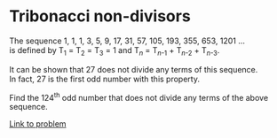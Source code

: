 # Tribonacci non-divisors

<p>
The sequence 1, 1, 1, 3, 5, 9, 17, 31, 57, 105, 193, 355, 653, 1201 ...<br />
is defined by T<sub>1</sub> = T<sub>2</sub> = T<sub>3</sub> = 1 and T<sub><var>n</var></sub> = T<sub><var>n</var>-1</sub> + T<sub><var>n</var>-2</sub> + T<sub><var>n</var>-3</sub>.
</p>
<p>
It can be shown that 27 does not divide any terms of this sequence.<br />In fact, 27 is the first odd number with this property.</p>
<p>
Find the 124<sup>th</sup> odd number that does not divide any terms of the above sequence.</p>

[Link to problem](https://projecteuler.net/problem=225)
